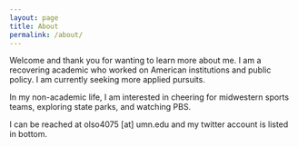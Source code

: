 ```yaml
---
layout: page
title: About
permalink: /about/
---
```



Welcome and thank you for wanting to learn more about me. I am a recovering academic who worked on American institutions and public policy. I am currently seeking more applied pursuits.

In my non-academic life, I am interested in cheering for midwestern sports teams, exploring state parks, and watching PBS.

I can be reached at olso4075 [at] umn.edu and my twitter account is listed in bottom.
